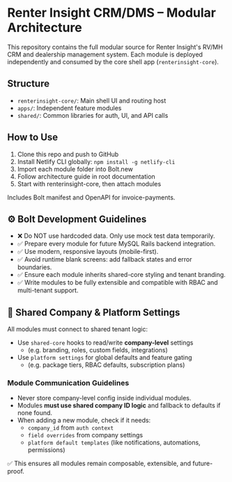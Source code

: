 # Renter Insight CRM/DMS – Modular Architecture

This repository contains the full modular source for Renter Insight's RV/MH CRM and dealership management system. Each module is deployed independently and consumed by the core shell app (`renterinsight-core`).

## Structure

- `renterinsight-core/`: Main shell UI and routing host
- `apps/`: Independent feature modules
- `shared/`: Common libraries for auth, UI, and API calls

## How to Use

1. Clone this repo and push to GitHub
2. Install Netlify CLI globally: `npm install -g netlify-cli`
2. Import each module folder into Bolt.new
3. Follow architecture guide in root documentation
4. Start with renterinsight-core, then attach modules

Includes Bolt manifest and OpenAPI for invoice-payments.

## ⚙️ Bolt Development Guidelines

- ❌ Do NOT use hardcoded data. Only use mock test data temporarily.
- ✅ Prepare every module for future MySQL Rails backend integration.
- ✅ Use modern, responsive layouts (mobile-first).
- ✅ Avoid runtime blank screens: add fallback states and error boundaries.
- ✅ Ensure each module inherits shared-core styling and tenant branding.
- ✅ Write modules to be fully extensible and compatible with RBAC and multi-tenant support.

## 🧩 Shared Company & Platform Settings

All modules must connect to shared tenant logic:

- Use `shared-core` hooks to read/write **company-level** settings
  - (e.g. branding, roles, custom fields, integrations)
- Use `platform settings` for global defaults and feature gating
  - (e.g. package tiers, RBAC defaults, subscription plans)

### Module Communication Guidelines

- Never store company-level config inside individual modules.
- Modules **must use shared company ID logic** and fallback to defaults if none found.
- When adding a new module, check if it needs:
  - `company_id` from `auth context`
  - `field overrides` from company settings
  - `platform default templates` (like notifications, automations, permissions)

✅ This ensures all modules remain composable, extensible, and future-proof.
